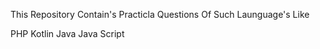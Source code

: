 This Repository Contain's Practicla Questions Of Such Launguage's Like

PHP
Kotlin
Java
Java Script
